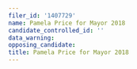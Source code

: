```yaml
---
filer_id: '1407729'
name: Pamela Price for Mayor 2018
candidate_controlled_id: ''
data_warning: 
opposing_candidate: 
title: Pamela Price for Mayor 2018
---
```


